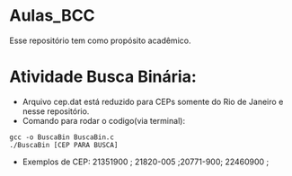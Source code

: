 # Aulas_BCC
 Esse repositório tem como propósito acadêmico.

# Atividade Busca Binária:
* Arquivo cep.dat está reduzido para CEPs somente do Rio de Janeiro e nesse repositório.
* Comando para rodar o codigo(via terminal):
````
gcc -o BuscaBin BuscaBin.c
./BuscaBin [CEP PARA BUSCA]
````
* Exemplos de CEP: 21351900 ; 21820-005 ;20771-900; 22460900 ;